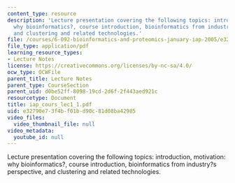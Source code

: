 ```yaml
---
content_type: resource
description: 'Lecture presentation covering the following topics: introduction, motivation:
  why bioinformatics?, course introduction, bioinformatics from industry?s perspective,
  and clustering and related technologies.'
file: /courses/6-092-bioinformatics-and-proteomics-january-iap-2005/e32790e73f4bf01bd90c81d08ba42985_iap_cours_lec1_1.pdf
file_type: application/pdf
learning_resource_types:
- Lecture Notes
license: https://creativecommons.org/licenses/by-nc-sa/4.0/
ocw_type: OCWFile
parent_title: Lecture Notes
parent_type: CourseSection
parent_uid: d0be52ff-8098-19cd-2d6f-2f443aed921c
resourcetype: Document
title: iap_cours_lec1_1.pdf
uid: e32790e7-3f4b-f01b-d90c-81d08ba42985
video_files:
  video_thumbnail_file: null
video_metadata:
  youtube_id: null
---
```

Lecture presentation covering the following topics: introduction, motivation: why bioinformatics?, course introduction, bioinformatics from industry?s perspective, and clustering and related technologies.